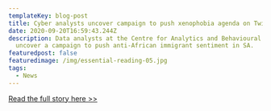 ```yaml
---
templateKey: blog-post
title: Cyber analysts uncover campaign to push xenophobia agenda on Twitter
date: 2020-09-20T16:59:43.244Z
description: Data analysts at the Centre for Analytics and Behavioural Change
  uncover a campaign to push anti-African immigrant sentiment in SA.
featuredpost: false
featuredimage: /img/essential-reading-05.jpg
tags:
  - News
---
```

[Read the full story here >> ](https://bit.ly/33fzFVk)